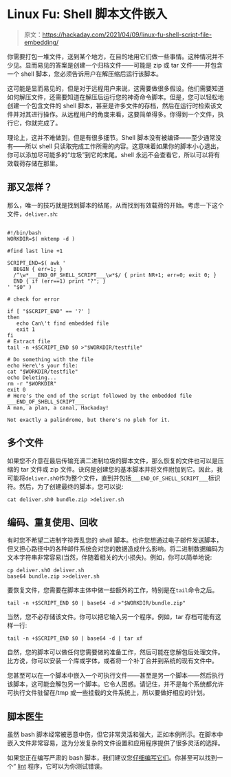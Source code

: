 # Linux Fu: Shell 脚本文件嵌入

> 原文：<https://hackaday.com/2021/04/09/linux-fu-shell-script-file-embedding/>

你需要打包一堆文件，送到某个地方，在目的地用它们做一些事情。这种情况并不少见。显而易见的答案是创建一个归档文件——可能是 zip 或 tar 文件——并包含一个 shell 脚本，您必须告诉用户在解压缩后运行该脚本。

这可能是显而易见的，但是对于远程用户来说，这需要做很多假设。他们需要知道如何解压文件，还需要知道在解压后运行您的神奇命令脚本。但是，您可以轻松地创建一个包含文件的 shell 脚本，甚至是许多文件的存档，然后在运行时检索该文件并对其进行操作。从远程用户的角度来看，这要简单得多。你得到一个文件，执行它，你就完成了。

理论上，这并不难做到，但是有很多细节。Shell 脚本没有被编译——至少通常没有——所以 shell 只读取完成工作所需的内容。这意味着如果你的脚本小心退出，你可以添加尽可能多的“垃圾”到它的末尾。shell 永远不会查看它，所以可以将有效载荷存储在那里。

## 那又怎样？

那么，唯一的技巧就是找到脚本的结尾，从而找到有效载荷的开始。考虑一下这个文件，`deliver.sh`:

```

#!/bin/bash
WORKDIR=$( mktemp -d )

#find last line +1

SCRIPT_END=$( awk '
  BEGIN { err=1; } 
  /^\w*___END_OF_SHELL_SCRIPT___\w*$/ { print NR+1; err=0; exit 0; } 
  END { if (err==1) print "?"; }
' "$0" )

# check for error

if [ "$SCRIPT_END" == '?' ]
then
   echo Can\'t find embedded file
   exit 1
fi
# Extract file
tail -n +$SCRIPT_END $0 >"$WORKDIR/testfile"

# Do something with the file
echo Here\'s your file:
cat "$WORKDIR/testfile"
echo Deleting...
rm -r "$WORKDIR"
exit 0
# Here's the end of the script followed by the embedded file
___END_OF_SHELL_SCRIPT___
A man, a plan, a canal, Hackaday!

Not exactly a palindrome, but there's no pleh for it.

```

## 多个文件

如果您不介意在最后传输充满二进制垃圾的脚本文件，那么恢复的文件也可以是压缩的 tar 文件或 zip 文件。诀窍是创建您的基本脚本并将文件附加到它。因此，我可能将`deliver.sh0`作为整个文件，直到并包括`___END_OF_SHELL_SCRIPT___`标识符。然后，为了创建最终的脚本，您可以说:

```
cat deliver.sh0 bundle.zip >deliver.sh
```

## 编码、重复使用、回收

有时您不希望二进制字符弄乱您的 shell 脚本。也许您想通过电子邮件发送脚本，但又担心路径中的各种邮件系统会对您的数据造成什么影响。将二进制数据编码为文本字符串非常容易(当然，伴随着相关的大小损失)。例如，你可以简单地说:

```
cp deliver.sh0 deliver.sh
base64 bundle.zip >>deliver.sh
```

要恢复文件，您需要在脚本主体中做一些额外的工作，特别是在`tail`命令之后。

```
tail -n +$SCRIPT_END $0 | base64 -d >"$WORKDIR/bundle.zip"

```

当然，您不必存储该文件。你可以把它输入另一个程序。例如，tar 存档可能有这样一行:

```
tail -n +$SCRIPT_END $0 | base64 -d | tar xf
```

自然，您的脚本可以做任何您需要做的准备工作，然后可能在您解包后处理文件。比方说，你可以安装一个库或字体，或者将一个补丁合并到系统的现有文件中。

您甚至可以在一个脚本中嵌入一个可执行文件——甚至是另一个脚本——然后执行该脚本，这可能会解包另一个脚本。它令人困惑。请记住，并不是每个系统都允许可执行文件驻留在/tmp 或一些挂载的文件系统上，所以要做好相应的计划。

## 脚本医生

虽然 bash 脚本经常被恶意中伤，但它非常灵活和强大，正如本例所示。在脚本中嵌入文件非常容易，这为分发复杂的文件设置和应用程序提供了很多灵活的选择。

如果您正在编写严肃的 bash 脚本，我们建议您[仔细编写它们](https://hackaday.com/2017/07/21/linux-fu-better-bash-scripting/)。你甚至可以找到一个“ [lint](https://hackaday.com/2017/03/29/lint-for-shell-scripters/) 程序，它可以为你测试错误。